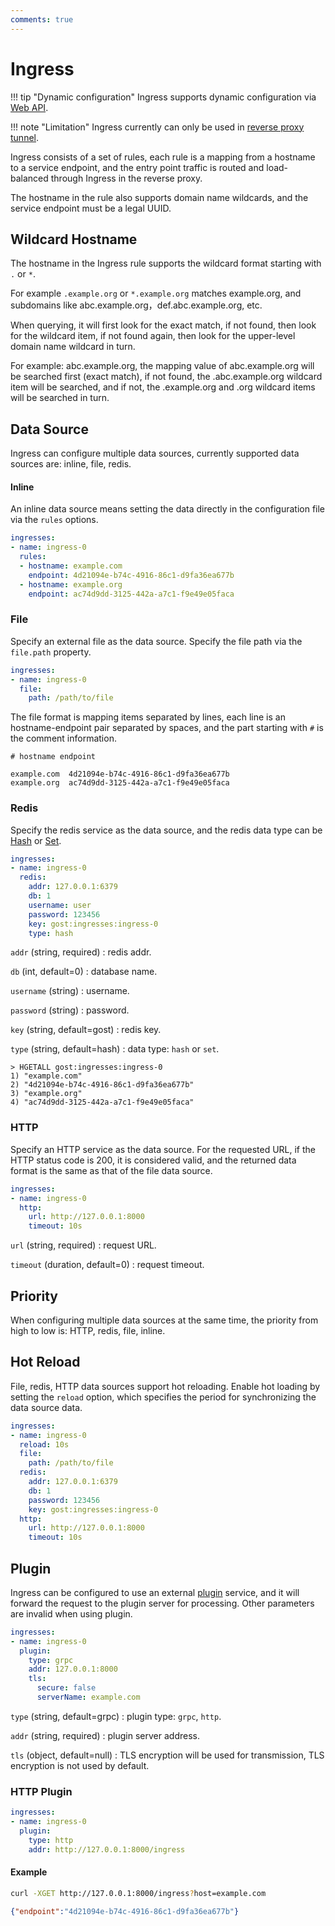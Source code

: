 ```yaml
---
comments: true
---
```


# Ingress

!!! tip "Dynamic configuration"
    Ingress supports dynamic configuration via [Web API](/en/tutorials/api/overview/).

!!! note "Limitation"
    Ingress currently can only be used in [reverse proxy tunnel](/en/tutorials/reverse-proxy-tunnel/).

Ingress consists of a set of rules, each rule is a mapping from a hostname to a service endpoint, and the entry point traffic is routed and load-balanced through Ingress in the reverse proxy.

The hostname in the rule also supports domain name wildcards, and the service endpoint must be a legal UUID.

## Wildcard Hostname

The hostname in the Ingress rule supports the wildcard format starting with `.` or `*`.

For example `.example.org` or `*.example.org` matches example.org, and subdomains like abc.example.org，def.abc.example.org, etc.

When querying, it will first look for the exact match, if not found, then look for the wildcard item, if not found again, then look for the upper-level domain name wildcard in turn.

For example: abc.example.org, the mapping value of abc.example.org will be searched first (exact match), if not found, the .abc.example.org wildcard item will be searched, and if not, the .example.org and .org wildcard items will be searched in turn.

## Data Source

Ingress can configure multiple data sources, currently supported data sources are: inline, file, redis.

#### Inline

An inline data source means setting the data directly in the configuration file via the `rules` options.

```yaml
ingresses:
- name: ingress-0
  rules:
  - hostname: example.com
    endpoint: 4d21094e-b74c-4916-86c1-d9fa36ea677b
  - hostname: example.org
    endpoint: ac74d9dd-3125-442a-a7c1-f9e49e05faca
```

### File

Specify an external file as the data source. Specify the file path via the `file.path` property.

```yaml
ingresses:
- name: ingress-0
  file:
    path: /path/to/file
```

The file format is mapping items separated by lines, each line is an hostname-endpoint pair separated by spaces, and the part starting with `#` is the comment information.

```text
# hostname endpoint

example.com  4d21094e-b74c-4916-86c1-d9fa36ea677b
example.org  ac74d9dd-3125-442a-a7c1-f9e49e05faca
```

### Redis

Specify the redis service as the data source, and the redis data type can be [Hash](https://redis.io/docs/data-types/hashes/) or [Set](https://redis.io/docs/data-types/sets/).

```yaml
ingresses:
- name: ingress-0
  redis:
    addr: 127.0.0.1:6379
    db: 1
    username: user
    password: 123456
    key: gost:ingresses:ingress-0
    type: hash
```

`addr` (string, required)
:    redis addr.

`db` (int, default=0)
:    database name.

`username` (string)
:    username.

`password` (string)
:    password.

`key` (string, default=gost)
:    redis key.

`type` (string, default=hash)
:    data type: `hash` or `set`.

```redis
> HGETALL gost:ingresses:ingress-0
1) "example.com"
2) "4d21094e-b74c-4916-86c1-d9fa36ea677b"
3) "example.org"
4) "ac74d9dd-3125-442a-a7c1-f9e49e05faca"
```

### HTTP

Specify an HTTP service as the data source. For the requested URL, if the HTTP status code is 200, it is considered valid, and the returned data format is the same as that of the file data source.

```yaml
ingresses:
- name: ingress-0
  http:
    url: http://127.0.0.1:8000
    timeout: 10s
```

`url` (string, required)
:    request URL.

`timeout` (duration, default=0)
:    request timeout.

## Priority

When configuring multiple data sources at the same time, the priority from high to low is: HTTP, redis, file, inline.

## Hot Reload

File, redis, HTTP data sources support hot reloading. Enable hot loading by setting the `reload` option, which specifies the period for synchronizing the data source data.

```yaml hl_lines="3"
ingresses:
- name: ingress-0
  reload: 10s
  file:
    path: /path/to/file
  redis:
    addr: 127.0.0.1:6379
    db: 1
    password: 123456
    key: gost:ingresses:ingress-0
  http:
    url: http://127.0.0.1:8000
    timeout: 10s
```

## Plugin

Ingress can be configured to use an external [plugin](/en/concepts/plugin/) service, and it will forward the request to the plugin server for processing. Other parameters are invalid when using plugin.

```yaml
ingresses:
- name: ingress-0
  plugin:
    type: grpc
    addr: 127.0.0.1:8000
    tls: 
      secure: false
      serverName: example.com
```

`type` (string, default=grpc)
:    plugin type: `grpc`, `http`.

`addr` (string, required)
:    plugin server address.

`tls` (object, default=null)
:    TLS encryption will be used for transmission, TLS encryption is not used by default.

### HTTP Plugin

```yaml
ingresses:
- name: ingress-0
  plugin:
    type: http
    addr: http://127.0.0.1:8000/ingress
```

#### Example

```bash
curl -XGET http://127.0.0.1:8000/ingress?host=example.com
```

```json
{"endpoint":"4d21094e-b74c-4916-86c1-d9fa36ea677b"}
```

